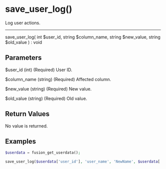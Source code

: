 # save_user_log()

Log user actions.

---

save_user_log( int $user_id, string $column_name, string $new_value, string $old_value ) : void

## Parameters

$user_id (int) (Required) User ID.

$column_name (string) (Required) Affected column.

$new_value (string) (Required) New value.

$old_value (string) (Required) Old value.

## Return Values

No value is returned.

## Examples

```php
$userdata = fusion_get_userdata();

save_user_log($userdata['user_id'], 'user_name', 'NewName', $userdata['user_name']);
```
